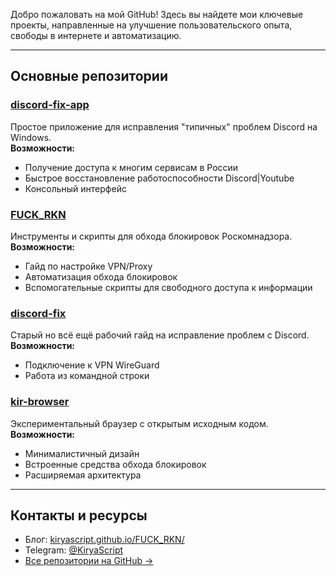 Добро пожаловать на мой GitHub! Здесь вы найдете мои ключевые проекты, направленные на улучшение пользовательского опыта, свободы в интернете и автоматизацию.

---

## Основные репозитории

### [discord-fix-app](https://github.com/KiryaScript/discord-fix-app)
Простое приложение для исправления "типичных" проблем Discord на Windows.  
**Возможности:**  
- Получение доступа к многим сервисам в России
- Быстрое восстановление работоспособности Discord|Youtube  
- Консольный интерфейс

### [FUCK_RKN](https://github.com/KiryaScript/FUCK_RKN)
Инструменты и скрипты для обхода блокировок Роскомнадзора.  
**Возможности:**  
- Гайд по настройке VPN/Proxy  
- Автоматизация обхода блокировок  
- Вспомогательные скрипты для свободного доступа к информации

### [discord-fix](https://github.com/KiryaScript/discord-fix)
Старый но всё ещё рабочий гайд на исправление проблем с Discord.  
**Возможности:**  
- Подключение к VPN WireGuard    
- Работа из командной строки

### [kir-browser](https://github.com/KiryaScript/kir-browser)
Экспериментальный браузер с открытым исходным кодом.  
**Возможности:**  
- Минималистичный дизайн  
- Встроенные средства обхода блокировок  
- Расширяемая архитектура

---

## Контакты и ресурсы

- Блог: [kiryascript.github.io/FUCK_RKN/](https://kiryascript.github.io/FUCK_RKN/)
- Telegram: [@KiryaScript](https://t.me/KiryaScript)
- [Все репозитории на GitHub →](https://github.com/KiryaScript?tab=repositories)
